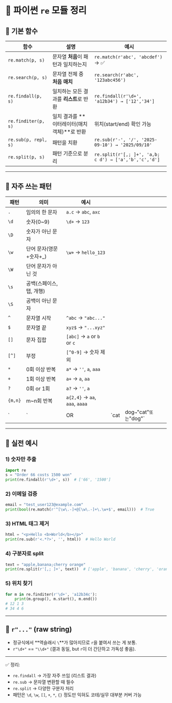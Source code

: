 # 📝 파이썬 `re` 모듈 정리

## 📌 기본 함수

| 함수                   | 설명                              | 예시                                                    |
| -------------------- | ------------------------------- | ----------------------------------------------------- |
| `re.match(p, s)`     | 문자열 **처음**이 패턴과 일치하는지           | `re.match(r'abc', 'abcdef')` → ✅                      |
| `re.search(p, s)`    | 문자열 전체 중 **처음 매치**              | `re.search(r'abc', '123abc456')`                      |
| `re.findall(p, s)`   | 일치하는 모든 결과를 **리스트**로 반환         | `re.findall(r'\d+', 'a12b34') → ['12','34']`          |
| `re.finditer(p, s)`  | 일치 결과를 \*\*이터레이터(매치 객체)\*\*로 반환 | 위치(start/end) 확인 가능                                   |
| `re.sub(p, repl, s)` | 패턴을 치환                          | `re.sub(r'-', '/', '2025-09-10') → '2025/09/10'`      |
| `re.split(p, s)`     | 패턴 기준으로 분리                      | `re.split(r'[,; ]+', 'a,b; c d') → ['a','b','c','d']` |

---

## 📌 자주 쓰는 패턴

| 패턴      | 의미              | 예시                             |       |                        |
| ------- | --------------- | ------------------------------ | ----- | ---------------------- |
| `.`     | 임의의 한 문자        | `a.c` → `abc`, `axc`           |       |                        |
| `\d`    | 숫자(0\~9)        | `\d+` → `123`                  |       |                        |
| `\D`    | 숫자가 아닌 문자       |                                |       |                        |
| `\w`    | 단어 문자(영문+숫자+\_) | `\w+` → `hello_123`            |       |                        |
| `\W`    | 단어 문자가 아닌 것     |                                |       |                        |
| `\s`    | 공백(스페이스, 탭, 개행) |                                |       |                        |
| `\S`    | 공백이 아닌 문자       |                                |       |                        |
| `^`     | 문자열 시작          | `^abc` → `"abc..."`            |       |                        |
| `$`     | 문자열 끝           | `xyz$` → `"...xyz"`            |       |                        |
| `[]`    | 문자 집합           | `[abc]` → `a` or `b` or `c`    |       |                        |
| `[^]`   | 부정              | `[^0-9]` → 숫자 제외               |       |                        |
| `*`     | 0회 이상 반복        | `a*` → `''`, `a`, `aaa`        |       |                        |
| `+`     | 1회 이상 반복        | `a+` → `a`, `aa`               |       |                        |
| `?`     | 0회 or 1회        | `a?` → `''`, `a`               |       |                        |
| `{m,n}` | m\~n회 반복        | `a{2,4}` → `aa`, `aaa`, `aaaa` |       |                        |
| \`      | \`              | OR                             | \`cat | dog`→`"cat"`또는`"dog"\` |

---

## 📌 실전 예시

### 1) 숫자만 추출

```python
import re
s = "Order 66 costs 1500 won"
print(re.findall(r'\d+', s))  # ['66', '1500']
```

### 2) 이메일 검증

```python
email = "test_user123@example.com"
print(bool(re.match(r'^[\w\.-]+@[\w\.-]+\.\w+$', email)))  # True
```

### 3) HTML 태그 제거

```python
html = "<p>Hello <b>World</b></p>"
print(re.sub(r'<.*?>', '', html))  # Hello World
```

### 4) 구분자로 split

```python
text = "apple,banana;cherry orange"
print(re.split(r'[,; ]+', text))  # ['apple', 'banana', 'cherry', 'orange']
```

### 5) 위치 찾기

```python
for m in re.finditer(r'\d+', 'a12b34c'):
    print(m.group(), m.start(), m.end())
# 12 1 3
# 34 4 6
```

---

## 📌 `r"..."` (raw string)

* 정규식에서 \*\*역슬래시 `\`\*\*가 많아지므로 `r`을 붙여서 쓰는 게 보통.
* `r"\d+"` == `"\\d+"` (결과 동일, but `r`이 더 간단하고 가독성 좋음).

---

✅ 정리:

* `re.findall` → 가장 자주 쓰임 (리스트 결과)
* `re.sub` → 문자열 변환할 때 필수
* `re.split` → 다양한 구분자 처리
* 패턴은 `\d`, `\w`, `[]`, `+`, `*`, `{}` 정도만 익혀도 코테/실무 대부분 커버 가능
